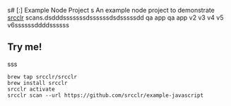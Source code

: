 s# [:] Example Node Project
s
An example node project to demonstrate [srcclr](https://www.srcclr.com) scans.dsdddsssssssdssssssdsdsssssdd qa app qa app v2 v3 v4 v5 v6ssssssddddssssss

## Try me!
sss

```
brew tap srcclr/srcclr
brew install srcclr
srcclr activate
srcclr scan --url https://github.com/srcclr/example-javascript
```
